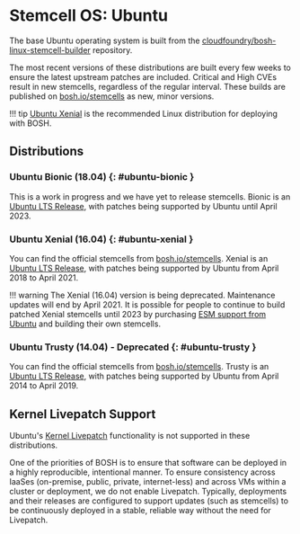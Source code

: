 # Stemcell OS: Ubuntu

The base Ubuntu operating system is built from the [cloudfoundry/bosh-linux-stemcell-builder](https://github.com/cloudfoundry/bosh-linux-stemcell-builder) repository.

The most recent versions of these distributions are built every few weeks to ensure the latest upstream patches are included. Critical and High CVEs result in new stemcells, regardless of the regular interval. These builds are published on [bosh.io/stemcells](https://bosh.io/stemcells) as new, minor versions.

!!! tip
    [Ubuntu Xenial](#ubuntu-xenial) is the recommended Linux distribution for deploying with BOSH.


## Distributions

### Ubuntu Bionic (18.04) {: #ubuntu-bionic }

This is a work in progress and we have yet to release stemcells.  Bionic is an [Ubuntu LTS Release](https://wiki.ubuntu.com/LTS), with patches being supported by Ubuntu until April 2023.

### Ubuntu Xenial (16.04) {: #ubuntu-xenial }

You can find the official stemcells from [bosh.io/stemcells](https://bosh.io/stemcells#ubuntu-xenial). Xenial is an [Ubuntu LTS Release](https://wiki.ubuntu.com/LTS), with patches being supported by Ubuntu from April 2018 to April 2021.

!!! warning
    The Xenial (16.04) version is being deprecated. Maintenance updates will end by April 2021. It is possible for people to continue to build patched Xenial stemcells until 2023 by purchasing [ESM support from Ubuntu](https://ubuntu.com/about/release-cycle) and building their own stemcells.

### Ubuntu Trusty (14.04) - Deprecated {: #ubuntu-trusty }

You can find the official stemcells from [bosh.io/stemcells](https://bosh.io/stemcells#ubuntu-trusty). Trusty is an [Ubuntu LTS Release](https://wiki.ubuntu.com/LTS), with patches being supported by Ubuntu from April 2014 to April 2019.



## Kernel Livepatch Support

Ubuntu's [Kernel Livepatch](https://wiki.ubuntu.com/Kernel/Livepatch) functionality is not supported in these distributions.

One of the priorities of BOSH is to ensure that software can be deployed in a highly reproducible, intentional manner. To ensure consistency across IaaSes (on-premise, public, private, internet-less) and across VMs within a cluster or deployment, we do not enable Livepatch. Typically, deployments and their releases are configured to support updates (such as stemcells) to be continuously deployed in a stable, reliable way without the need for Livepatch.
